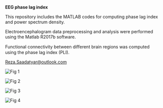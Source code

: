 **EEG phase lag index**

This repository includes the MATLAB codes for computing phase lag index and power spectrum density.

Electroencephalogram data preprocessing and analysis were performed using the Matlab R2017b software.

Functional connectivity between diﬀerent brain regions was computed using the phase lag index (PLI).

Reza.Saadatyar@outlook.com

![Fig 1](https://user-images.githubusercontent.com/96347878/161371192-09c75ce6-5f1f-46db-83fc-c4cd59a0a405.png)

![Fig 2](https://user-images.githubusercontent.com/96347878/161370894-6a0719a8-f54a-49f7-a77c-2b6e8089b9a9.png)

![Fig 3](https://user-images.githubusercontent.com/96347878/161370898-770b338e-9ab7-49a4-a1a6-9959f8331db4.png)

![Fig 4](https://user-images.githubusercontent.com/96347878/161370900-297b1ef0-b924-4ea0-8a34-888a0bacbeed.png)
